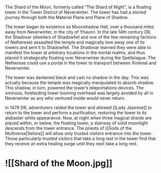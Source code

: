 The Shard of the Moon, formerly called “The Shard of Night”, is a floating tower in the Tower District of Neverwinter. The tower has had a storied journey through both the Material Plane and Plane of Shadow.

The tower began its existence as Moonshadow Hall, over a thousand miles away from Neverwinter, in the city of Yhaunn. In the late 14th century DR, the Shadovar (dwellers of Shadowfell and one of the few remaining factions of Netherese) assaulted the temple and magically tore away one of its towers and sent it to Shadowfell. The Shadovar learned they were able to manifest the tower at arbitrary locations in the mortal realms, and thus placed it strategically floating over Neverwinter during the Spellplague. The Netherese could use a portal in the tower to transport between Xinlenal and Neverwinter.

The tower was darkened black and cast no shadow in the day. This was actually because the temple was magically manipulated to absorb shadow. This shadow, in turn, powered the tower’s teleportations devices. The ominous, foreboding tower looming overhead was largely avoided by all in Neverwinter as any who ventured inside would never return.

In 1479 DR, adventurers raided the tower and allowed [[Lady Jasmine]] to return to the tower and perform a purification, restoring the tower to its alabaster white appearance. Now, at night when three magical shards are placed within, or below, the floating tower, a stairway of solid moonlight descends from the tower entrance. The priests of [[Gods of the Multiverse|Selûne]] will allow only trusted visitors entrance into the tower. Those particularly-trusted visitors that take a long rest in the tower find that they receive an extra healing surge until they next take a long rest.
# ![[Shard of the Moon.jpg]]